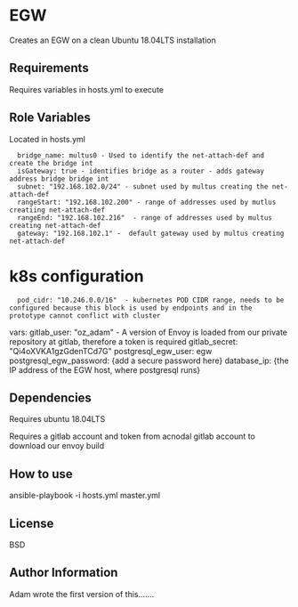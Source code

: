 EGW
=========

Creates an EGW on a clean Ubuntu 18.04LTS installation

Requirements
------------

Requires variables in hosts.yml to execute

Role Variables
--------------

Located in hosts.yml


      bridge_name: multus0 - Used to identify the net-attach-def and create the bridge int
      isGateway: true - identifies bridge as a router - adds gateway address bridge bridge int
      subnet: "192.168.102.0/24" - subnet used by multus creating the net-attach-def
      rangeStart: "192.168.102.200" - range of addresses used by mutlus creatiing net-attach-def
      rangeEnd: "192.168.102.216"  - range of addresses used by multus creating net-attach-def
      gateway: "192.168.102.1" -  default gateway used by multus creating net-attach-def




# k8s configuration

      pod_cidr: "10.246.0.0/16"  - kubernetes POD CIDR range, needs to be configured because this block is used by endpoints and in the prototype cannot conflict with cluster
  
  vars:
    gitlab_user: "oz_adam"  - A version of Envoy is loaded from our private repository at gitlab, therefore a token is required
    gitlab_secret: "Qi4oXVKA1gzGdenTCd7G"
    postgresql_egw_user: egw
    postgresql_egw_password: {add a secure password here}
    database_ip: {the IP address of the EGW host, where postgresql runs}

Dependencies
------------

Requires ubuntu 18.04LTS

Requires a gitlab account and token from acnodal gitlab account to download our envoy build

How to use
----------------

ansible-playbook -i hosts.yml master.yml

License
-------

BSD

Author Information
------------------

Adam wrote the first version of this.......
